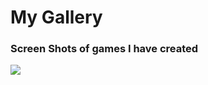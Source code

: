 

# My Gallery

### Screen Shots of games I have created

<img src="file:///C:/Users/matts/AppData/Local/Temp/Temp1_Capture.zip/Capture.webp">





